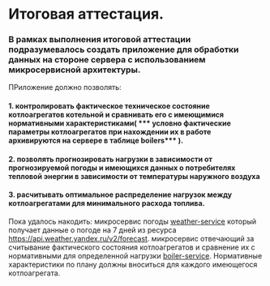 # Итоговая аттестация.
### В рамках выполнения итоговой аттестации подразумевалось создать приложение для обработки данных на стороне сервера с использованием микросервисной архитектуры.
ПРиложение должно позволять: 
#### 1. контролировать фактическое техническое состояние котлоагрегатов котельной и сравнивать его с имеющимися нормативными характеристиками( *** условно фактические параметры котлоагрегатов при нахождении их в работе архивируются на сервере в таблице boilers*** ).
#### 2. позволять прогнозировать нагрузки в зависимости от прогнозируемой погоды и имеющихся данных о потребителях тепловой энергии в зависимости от температуры наружного воздуха
#### 3. расчитывать оптимальное распределение нагрузок между котлоагрегатами для минимального расхода топлива.
Пока удалось накодить:
микросервис погоды [weather-service](https://github.com/Antonyo891/sercification/tree/master/weather-service) который получает данные о погоде на 7 дней из ресурса https://api.weather.yandex.ru/v2/forecast.
микросервис отвечающий за считывание фактического состояния котлоагрегатов и сравнение их с нормативными для определенной нагрузки [boiler-service](https://github.com/Antonyo891/sercification/tree/master/boiler-service). Нормативные характеристики по плану  должны вноситься для каждого имеющегося котлоагрегата.

